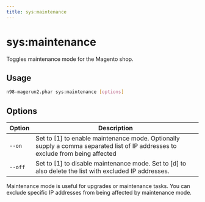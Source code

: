 ```yaml
---
title: sys:maintenance
---
```


# sys:maintenance

Toggles maintenance mode for the Magento shop.

## Usage
```sh
n98-magerun2.phar sys:maintenance [options]
```

## Options
| Option | Description                                                                                                                      |
|--------|----------------------------------------------------------------------------------------------------------------------------------|
| `--on` | Set to [1] to enable maintenance mode. Optionally supply a comma separated list of IP addresses to exclude from being affected |
| `--off`| Set to [1] to disable maintenance mode. Set to [d] to also delete the list with excluded IP addresses.                             |

Maintenance mode is useful for upgrades or maintenance tasks. You can exclude specific IP addresses from being affected by maintenance mode.
